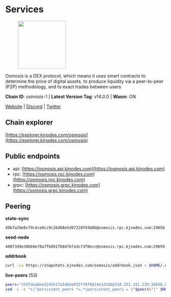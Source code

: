 # Services

<figure><img src="https://raw.githubusercontent.com/kj89/testnet_manuals/main/pingpub/logos/osmosis.png" width="150" alt=""><figcaption></figcaption></figure>

Osmosis is a DEX protocol, which means it uses smart contracts  to determine the price of digital assets, to produce liquidity  via a peer-to-peer (P2P) methodology, and to exact trades between users

**Chain ID**: osmosis-1 | **Latest Version Tag**: v14.0.0 | **Wasm**: ON

[Website](https://osmosis.zone) | [Discord](https://discord.gg/osmosis) | [Twitter](https://twitter.com/osmosiszone)




## Chain explorer
[https://explorer.kjnodes.com/osmosis](https://explorer.kjnodes.com/osmosis)

## Public endpoints

* api: [https://osmosis.api.kjnodes.com](https://osmosis.api.kjnodes.com)
* rpc: [https://osmosis.rpc.kjnodes.com](https://osmosis.rpc.kjnodes.com)
* grpc: [https://osmosis.grpc.kjnodes.com](https://osmosis.grpc.kjnodes.com)

## Peering

**state-sync**

```text
d9bfa29e0cf9c4ce0cc9c26d98e5d97228f93b0b@osmosis.rpc.kjnodes.com:29656
```

**seed-node**

```text
400f3d9e30b69e78a7fb891f60d76fa3c73f0ecc@osmosis.rpc.kjnodes.com:29659
```

**addrbook**
```bash
curl -Ls https://snapshots.kjnodes.com/osmosis/addrbook.json > $HOME/.osmosisd/config/addrbook.json
```

**live-peers** (53)
```bash
peers="3197daa0ee5245b17a546be032ff0f6814e1d1db@148.251.191.239:26656,8500a6a0a7f1a6afc66f5d8956214bfd44ebd30c@65.109.53.142:26856,c7fb97358712f447ca0689e814fe8c965a71b314@65.21.133.114:26656,6178f129efa76d235436e2156959d0acb4772c6a@65.108.128.168:36656,7eea530e720ca2e5ae2b4e6324d4f2a6303fc753@157.90.93.137:26656,e3cc05de734a9eb3da832cf0236f319a9a4063ba@95.216.101.39:26656,42f42a4b3527b927d5002d45abd37f66ecdd4861@51.178.74.75:16656,f9a920a61ee994b12b77178dd5f1fc1ed39b7cd2@142.132.255.49:26656,a2024229e2eed1650ba3a3ea9db67fa318dc232e@142.132.199.3:26656,82e224c9640048a6513c589e904c0d903bb99f32@74.118.140.23:26656,071ae914b06e14148a6286a0fa087c797336f043@34.105.246.121:26656,d9bfa29e0cf9c4ce0cc9c26d98e5d97228f93b0b@65.109.88.38:29656,259ab883ee76f92e82f8f14d463aaaa09d857fb9@144.76.70.108:9010,7c28e9f02c998d84a4f617c3852b7794dc2883fd@88.99.253.55:26656,e0fbdbdce6ec8797412751edd00fbaf114c42fad@34.220.226.204:26656,2f4c0337b2522034a614a5cb2c61a891fe753c03@5.9.81.187:29656,406f64a8d601e34d7311fd61ec87b0c7028bd230@138.201.23.39:46656,f4b811759e55f665180545ad5e1b42573f660861@135.181.181.251:26656,43785e5ffd8783393ea8094f77efcee5bdbcdce3@78.141.244.18:26656,42745690b41f6a7515c4a87d88efda2e82b55b76@78.46.94.183:26656,6b1dd134b30aeaeb2f21f33bd2cd0370a2275501@138.68.6.165:26656,724cef11bbe866269b3d67f7dd5ea539cc4096bf@198.244.164.186:26656,20913e92e8b9ea2d80ad34edd9b52e97886cf616@54.37.30.181:26656,be930386104083882c7e491d60584e15c101c1da@178.128.156.131:26656,74e8ba742d8312c250f3237c8c8f3f951c01f9df@95.216.4.104:26656,407267ac44b20a0a4258d0bbca1c9f657bf88d08@74.118.143.19:26656,47e4075978458bfc382630b2a46aabbbbf7977b2@143.198.234.114:26656,bfb67b2ae345955d6bc0991450120669c683386e@149.56.25.66:26656,a6283307952423c1751431c220d11ed36b61ed84@143.110.237.113:26656,30e9432879d5b0976b88e52120dc12338e40fc33@65.108.108.176:26656,9f2489016bcf055fde40498f54bf893f3a00f9de@138.201.85.176:26656,f95d9634ad68b8f0ac80ce308adb71d8c119ada5@141.98.219.104:26656,bcfdb6b4050e05cb800d3327ee646af99c2adb21@66.206.26.138:26656,8e72d0b37a9dc16ea58c0da705caa6530badd6ce@138.197.68.193:26656,60a2c89e7253502e93517a026f44a2431cc81230@220.85.113.39:26656,ec929701754be057fb38c824fc127e26add9c900@138.201.121.185:26666,2000928f1b09973431b53292ef80c1cd836fd967@168.119.213.117:26656,4e38d3caa1554d7f46a2654fa9997554c13f61f2@95.216.96.61:26656,31d2c86f7957e2db91297e54c3b0456ea06c2250@173.67.177.115:26656,c5358545d951ae666c695903036c1e93578951eb@135.181.176.113:26656,33cf290cc0cfec8c59e6af86f1a5579303d21087@138.68.14.64:26656,2736d870197d443e463b4ff4b7b52f1cec920030@45.63.39.14:26656,34340a9151d4a97a850d2cd64d8778279faf3f96@194.163.181.100:26656,980b15331dece2aa8020c1800b9c00ddb273c872@138.201.32.103:30656,b15ff06834de16016d8d905162e1365423d21a66@35.172.193.124:26656,32e9d4a7413dd5393c8be004bee68dea683be839@65.21.227.95:2004,5e9051d2ae7d9be1656a5348ad0916f255b96c73@135.181.214.17:26656,1c02ae0be21e3b08d9beadf91c26aec4193d2659@135.181.22.238:26656,0419c998d6aac0afdb05808ad9a935670248e209@65.108.204.56:26656,b69e57cd6f796ac5d6efb1a834163365c37cbfa8@78.46.69.29:26656,e81c3c20833cfb5d652a9c842c9f1c8b1835479d@108.61.190.21:26656,d4e6a9d74abbf4676c8fd2d58d27fc24b59056b9@143.198.22.206:26656,e153cc49052d67280dfdd6d660f3d98622905850@209.133.193.74:26656"
sed -i -e "s|^persistent_peers *=.*|persistent_peers = \"$peers\"|" $HOME/.osmosisd/config/config.toml
```
